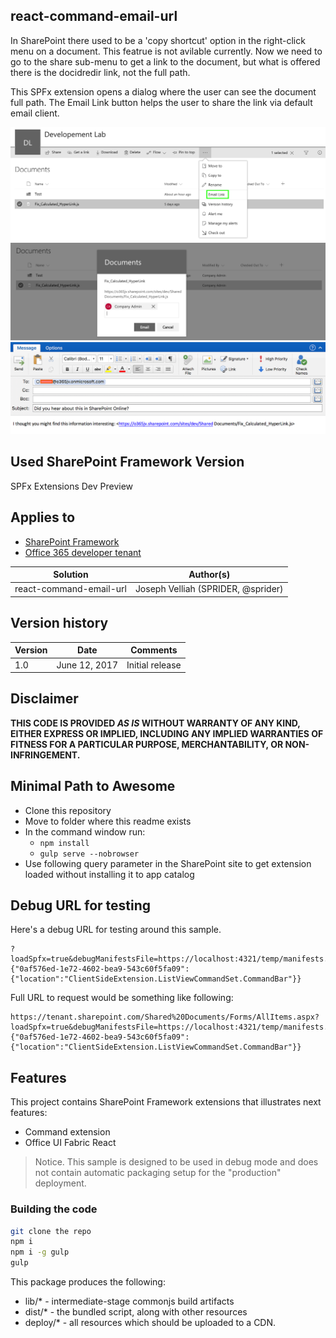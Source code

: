 ## react-command-email-url

In SharePoint there used to be a 'copy shortcut' option in the right-click menu on a document. This featrue is not avilable currently. Now we need to go to the share sub-menu to get a link to the document, but what is offered there is the docidredir link, not the full path.

This SPFx extension opens a dialog where the user can see the document full path. The Email Link button helps the user to share the link via default email client.

![react-command-email-url](./assets/Snip20170622_2.png)
![react-command-email-url](./assets/Snip20170622_3.png)
![react-command-email-url](./assets/Snip20170622_6.png)

## Used SharePoint Framework Version 
SPFx Extensions Dev Preview

## Applies to

* [SharePoint Framework](http://dev.office.com/sharepoint/docs/spfx/sharepoint-framework-overview)
* [Office 365 developer tenant](http://dev.office.com/sharepoint/docs/spfx/set-up-your-developer-tenant)

Solution|Author(s)
--------|---------
react-command-email-url|Joseph Velliah (SPRIDER, @sprider)

## Version history

Version|Date|Comments
-------|----|--------
1.0|June 12, 2017|Initial release

## Disclaimer
**THIS CODE IS PROVIDED *AS IS* WITHOUT WARRANTY OF ANY KIND, EITHER EXPRESS OR IMPLIED, INCLUDING ANY IMPLIED WARRANTIES OF FITNESS FOR A PARTICULAR PURPOSE, MERCHANTABILITY, OR NON-INFRINGEMENT.**

## Minimal Path to Awesome

- Clone this repository
- Move to folder where this readme exists
- In the command window run:
  - `npm install`
  - `gulp serve --nobrowser`
- Use following query parameter in the SharePoint site to get extension loaded without installing it to app catalog

## Debug URL for testing
Here's a debug URL for testing around this sample. 

```
?loadSpfx=true&debugManifestsFile=https://localhost:4321/temp/manifests.js&customActions={"0af576ed-1e72-4602-bea9-543c60f5fa09":{"location":"ClientSideExtension.ListViewCommandSet.CommandBar"}}
```
Full URL to request would be something like following:

```
https://tenant.sharepoint.com/Shared%20Documents/Forms/AllItems.aspx?loadSpfx=true&debugManifestsFile=https://localhost:4321/temp/manifests.js&customActions={"0af576ed-1e72-4602-bea9-543c60f5fa09":{"location":"ClientSideExtension.ListViewCommandSet.CommandBar"}}
```

## Features
This project contains SharePoint Framework extensions that illustrates next features:
* Command extension
* Office UI Fabric React

> Notice. This sample is designed to be used in debug mode and does not contain automatic packaging setup for the "production" deployment.

### Building the code

```bash
git clone the repo
npm i
npm i -g gulp
gulp
```

This package produces the following:

* lib/* - intermediate-stage commonjs build artifacts
* dist/* - the bundled script, along with other resources
* deploy/* - all resources which should be uploaded to a CDN.

